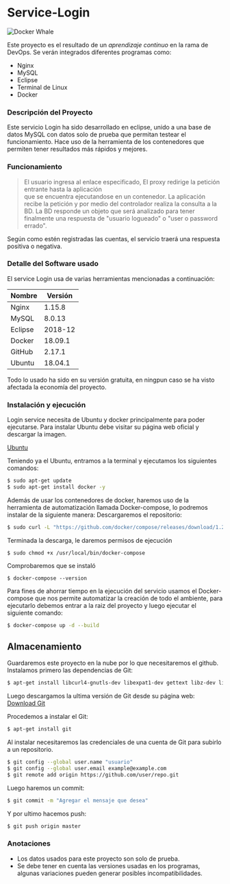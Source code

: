 # Service-Login

![Docker Whale](https://www.docker.com/sites/default/files/social/docker_facebook_share.png)

Este proyecto es el resultado de un *aprendizaje continuo* en la rama de DevOps.
Se verán integrados diferentes programas como:
  - Nginx
  - MySQL
  - Eclipse
  - Terminal de Linux
  - Docker

### Descripción del Proyecto
Este servicio Login ha sido desarrollado en eclipse, unido a una base de datos MySQL con datos solo de prueba que permitan testear el funcionamiento.
Hace uso de la herramienta de los contenedores que permiten tener resultados más rápidos y mejores.

### Funcionamiento

> El usuario ingresa al enlace especificado,
> El proxy redirige la petición entrante hasta la aplicación  
> que se encuentra ejecutandose en un contenedor.
> La aplicación recibe la petición y por medio del controlador
> realiza la consulta a la BD.
> La BD responde un objeto que será analizado para tener finalmente
> una respuesta de "usuario logueado" o "user o password errado".

Según como estén registradas las cuentas, el servicio traerá una respuesta positiva o negativa.

### Detalle del Software usado

El service Login usa de varias herramientas mencionadas a continuación:

| Nombre | Versión |
| ------ | ------ |
| Nginx | 1.15.8 |
| MySQL | 8.0.13 |
| Eclipse | 2018-12 |
| Docker | 18.09.1 |
| GitHub | 2.17.1 |
| Ubuntu | 18.04.1 |

Todo lo usado ha sido en su versión gratuita, en ningpun caso se ha visto afectada la economía del proyecto.

### Instalación y ejecución

Login service necesita de Ubuntu y docker principalmente para poder ejecutarse.
Para instalar Ubuntu debe visitar su página web oficial y descargar la imagen.

[Ubuntu](https://www.ubuntu.com/)

Teniendo ya el Ubuntu, entramos a la terminal y ejecutamos los siguientes comandos:

```sh
$ sudo apt-get update
$ sudo apt-get install docker -y
```
Además de usar los contenedores de docker, haremos uso de la herramienta de automatización llamada Docker-compose, lo podremos instalar de la siguiente manera:
Descargaremos el repositorio:
```sh
$ sudo curl -L "https://github.com/docker/compose/releases/download/1.23.1/docker-compose-$(uname -s)-$(uname -m)" -o /usr/local/bin/docker-compose
```
Terminada la descarga, le daremos permisos de ejecución
```
$ sudo chmod +x /usr/local/bin/docker-compose
```
Comprobaremos que se instaló
```
$ docker-compose --version
```

Para fines de ahorrar tiempo en la ejecución del servicio usamos el Docker-compose que nos permite automatizar la creación de todo el ambiente, para ejecutarlo debemos entrar a la raiz del proyecto y luego ejecutar el siguiente comando:

```sh
$ docker-compose up -d --build
```

## Almacenamiento
Guardaremos este proyecto en la nube por lo que necesitaremos el github.
Instalamos primero las dependencias de Git:
```sh
$ apt-get install libcurl4-gnutls-dev libexpat1-dev gettext libz-dev libssl-dev
```
Luego descargamos la ultima versión de Git desde su página web:
[Download Git](http://git-scm.com/download)

Procedemos a instalar el Git:
```sh
$ apt-get install git
```
Al instalar necesitaremos las credenciales de una cuenta de Git para subirlo a un repositorio.
```sh
$ git config --global user.name "usuario"
$ git config --global user.email example@example.com
$ git remote add origin https://github.com/user/repo.git
```
Luego haremos un commit:
```sh
$ git commit -m "Agregar el mensaje que desea"
```
Y por ultimo hacemos push:
```sh
$ git push origin master
```
### Anotaciones
* Los datos usados para este proyecto son solo de prueba.
* Se debe tener en cuenta las versiones usadas en los programas, algunas variaciones pueden generar posibles incompatibilidades.
